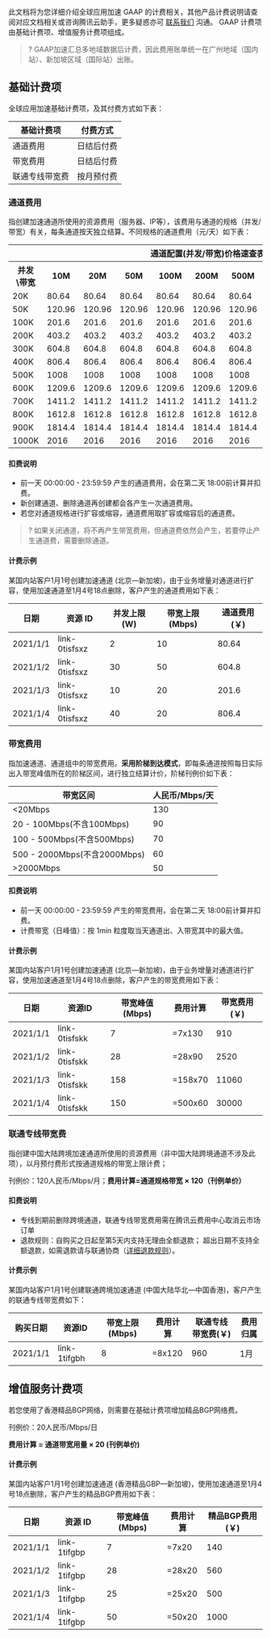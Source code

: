 此文档将为您详细介绍全球应用加速 GAAP 的计费相关，其他产品计费说明请查阅对应文档相关或咨询腾讯云助手，更多疑惑亦可 [联系我们](https://cloud.tencent.com/document/product/608/59630) 沟通。 GAAP 计费项由基础计费项、增值服务计费项组成。

> ? GAAP加速汇总多地域数据后计费，因此费用账单统一在广州地域（国内站）、新加坡区域（国际站）出账。

## 基础计费项

全球应用加速基础计费项，及其付费方式如下表：

| 基础计费项     | 付费方式   |
| -------------- | ---------- |
| 通道费用       | 日结后付费 |
| 带宽费用       | 日结后付费 |
| 联通专线带宽费 | 按月预付费 |

### 通道费用

指创建加速通道所使用的资源费用（服务器、IP等），该费用与通道的规格（并发/带宽）有关，每条通道按天独立结算。不同规格的通道费用（元/天）如下表：

<table >
<thead>
<tr>
<th colspan="12"  style="text-align: center">通道配置(并发/带宽)价格速查表<strong>(人民币/天)</strong></th>
</tr>
</thead>
<tbody><tr>
<th width="120px">并发\带宽</th>
<th>10M</th>
<th>20M</th>
<th>50M</th>
<th>100M</th>
<th>200M</th>
<th>500M</th>
<th>1000M</th>
<th>2000M</th>
<th>5000M</th>
<th>8000M</th>
<th>10000M</th>
</tr>
<tr>
<td >20K</td>
<td>80.64</td>
<td>80.64</td>
<td>80.64</td>
<td>80.64</td>
<td>80.64</td>
<td>80.64</td>
<td>80.64</td>
<td>161.28</td>
<td>403.2</td>
<td>645.12</td>
<td>806.4</td>
</tr>
<tr>
<td>50K</td>
<td>120.96</td>
<td>120.96</td>
<td>120.96</td>
<td>120.96</td>
<td>120.96</td>
<td>120.96</td>
<td>120.96</td>
<td>161.28</td>
<td>403.2</td>
<td>645.12</td>
<td>806.4</td>
</tr>
<tr>
<td>100K</td>
<td>201.6</td>
<td>201.6</td>
<td>201.6</td>
<td>201.6</td>
<td>201.6</td>
<td>201.6</td>
<td>201.6</td>
<td>201.6</td>
<td>403.2</td>
<td>645.12</td>
<td>806.4</td>
</tr>
<tr>
<td>200K</td>
<td>403.2</td>
<td>403.2</td>
<td>403.2</td>
<td>403.2</td>
<td>403.2</td>
<td>403.2</td>
<td>403.2</td>
<td>403.2</td>
<td>403.2</td>
<td>645.12</td>
<td>806.4</td>
</tr>
<tr>
<td>300K</td>
<td>604.8</td>
<td>604.8</td>
<td>604.8</td>
<td>604.8</td>
<td>604.8</td>
<td>604.8</td>
<td>604.8</td>
<td>604.8</td>
<td>604.8</td>
<td>645.12</td>
<td>806.4</td>
</tr>
<tr>
<td>400K</td>
<td>806.4</td>
<td>806.4</td>
<td>806.4</td>
<td>806.4</td>
<td>806.4</td>
<td>806.4</td>
<td>806.4</td>
<td>806.4</td>
<td>806.4</td>
<td>806.4</td>
<td>806.4</td>
</tr>
<tr>
<td>500K</td>
<td>1008</td>
<td>1008</td>
<td>1008</td>
<td>1008</td>
<td>1008</td>
<td>1008</td>
<td>1008</td>
<td>1008</td>
<td>1008</td>
<td>1008</td>
<td>1008</td>
</tr>
<tr>
<td>600K</td>
<td>1209.6</td>
<td>1209.6</td>
<td>1209.6</td>
<td>1209.6</td>
<td>1209.6</td>
<td>1209.6</td>
<td>1209.6</td>
<td>1209.6</td>
<td>1209.6</td>
<td>1209.6</td>
<td>1209.6</td>
</tr>
<tr>
<td>700K</td>
<td>1411.2</td>
<td>1411.2</td>
<td>1411.2</td>
<td>1411.2</td>
<td>1411.2</td>
<td>1411.2</td>
<td>1411.2</td>
<td>1411.2</td>
<td>1411.2</td>
<td>1411.2</td>
<td>1411.2</td>
</tr>
<tr>
<td>800K</td>
<td>1612.8</td>
<td>1612.8</td>
<td>1612.8</td>
<td>1612.8</td>
<td>1612.8</td>
<td>1612.8</td>
<td>1612.8</td>
<td>1612.8</td>
<td>1612.8</td>
<td>1612.8</td>
<td>1612.8</td>
</tr>
<tr>
<td>900K</td>
<td>1814.4</td>
<td>1814.4</td>
<td>1814.4</td>
<td>1814.4</td>
<td>1814.4</td>
<td>1814.4</td>
<td>1814.4</td>
<td>1814.4</td>
<td>1814.4</td>
<td>1814.4</td>
<td>1814.4</td>
</tr>
<tr>
<td>1000K</td>
<td>2016</td>
<td>2016</td>
<td>2016</td>
<td>2016</td>
<td>2016</td>
<td>2016</td>
<td>2016</td>
<td>2016</td>
<td>2016</td>
<td>2016</td>
<td>2016</td>
</tr>
</tbody></table>

#### 扣费说明

- 前一天 00:00:00 - 23:59:59 产生的通道费用，会在第二天 18:00前计算并扣费。
- 新创建通道、删除通道再创建都会各产生一次通道费用。 
- 若您对通道规格进行扩容或缩容，通道费用取扩容或缩容后的通道费。

> ? 如果关闭通道，将不再产生带宽费用，但通道费依然会产生，若要停止产生通道费，需要删除通道。

#### 计费示例

某国内站客户1月1号创建加速通道 (北京—新加坡)，由于业务增量对通道进行扩容，使用加速通道至1月4号18点删除，客户产生的通道费用如下表：

| 日期     | 资源 ID       | 并发上限(W) | 带宽上限(Mbps) | 通道费用(￥) |
| -------- | ------------- | ----------- | -------------- | ------------ |
| 2021/1/1 | link-0tisfsxz | 2           | 10             | 80.64        |
| 2021/1/2 | link-0tisfsxz | 30          | 50             | 604.8        |
| 2021/1/3 | link-0tisfsxz | 10          | 20             | 201.6        |
| 2021/1/4 | link-0tisfsxz | 40          | 20             | 806.4        |

### 带宽费用

指加速通道、通道组中的带宽费用。**采用阶梯到达模式**，即每条通道按照每日实际出入带宽峰值所在的阶梯区间，进行独立结算计价，阶梯刊例价如下表：

| 带宽区间                     | 人民币/Mbps/天 |
| ---------------------------- | -------------- |
| \<20Mbps                     | 130            |
| 20 - 100Mbps(不含100Mbps)    | 90             |
| 100 - 500Mbps(不含500Mbps)   | 70             |
| 500 - 2000Mbps(不含2000Mbps) | 60             |
| \>2000Mbps                   | 50             |

#### 扣费说明

- 前一天 00:00:00 - 23:59:59 产生的带宽费用，会在第二天 18:00前计算并扣费。
- 计费带宽（日峰值）：按 1min 粒度取当天通道出、入带宽其中的最大值。

#### 计费示例

某国内站客户1月1号创建加速通道 (北京—新加坡)，由于业务增量对通道进行扩容，使用加速通道至1月4号18点删除，客户产生的带宽费用如下表：

| 日期     | 资源ID        | 带宽峰值(Mbps) | 费用计算 | 带宽费用(￥) |
| -------- | ------------- | -------------- | -------- | ------------ |
| 2021/1/1 | link-0tisfskk | 7              | =7x130   | 910          |
| 2021/1/2 | link-0tisfskk | 28             | =28x90   | 2520         |
| 2021/1/3 | link-0tisfskk | 158            | =158x70  | 11060        |
| 2021/1/4 | link-0tisfskk | 150            | =500x60  | 30000        |

### 联通专线带宽费

指创建中国大陆跨境加速通道所使用的资源费用（非中国大陆跨境通道不涉及此项），以月预付费形式按通道规格的带宽上限计费；

刊例价：120人民币/Mbps/月；**费用计算=通道规格带宽 × 120（刊例单价）**

#### 扣费说明

- 专线到期前删除跨境通道，联通专线带宽费用需在腾讯云费用中心取消云市场订单
- 退款规则：自购买之日起至第5天内支持无理由全额退款；
  超出日期不支持全额退款，如需退款请与联通协商（[详细退款规则](https://cloud.tencent.com/document/product/306/30021)）。 

#### 计费示例

某国内站客户1月1号创建联通跨境加速通道 (中国大陆华北—中国香港)，客户产生的联通专线带宽费如下：

| 购买日期 | 资源ID       | 带宽上限(Mbps) | 费用计算 | 联通专线带宽费(￥) | 费用归属 |
| -------- | ------------ | -------------- | -------- | ------------------ | -------- |
| 2021/1/1 | link-1tifgbh | 8              | =8x120   | 960                | 1月      |

## 增值服务计费项

若您使用了香港精品BGP网络，则需要在基础计费项增加精品BGP网络费。

刊例价：20人民币/Mbps/日

**费用计算 = 通道带宽用量 × 20 (刊例单价)**

#### 计费示例

某国内站客户1月1号创建加速通道 (香港精品GBP—新加坡)，使用加速通道至1月4号18点删除，客户产生的精品BGP费用如下表：

| 日期     | 资源 ID      | 带宽峰值(Mbps) | 费用计算 | 精品BGP费用(￥) |
| -------- | ------------ | -------------- | -------- | --------------- |
| 2021/1/1 | link-1tifgbp | 7              | =7x20    | 140             |
| 2021/1/2 | link-1tifgbp | 28             | =28x20   | 560             |
| 2021/1/3 | link-1tifgbp | 25             | =25x20   | 500             |
| 2021/1/4 | link-1tifgbp | 50             | =50x20   | 1000            |


